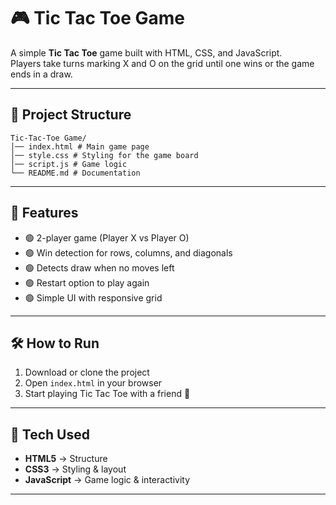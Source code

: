 # 🎮 Tic Tac Toe Game  

A simple **Tic Tac Toe** game built with HTML, CSS, and JavaScript.  
Players take turns marking X and O on the grid until one wins or the game ends in a draw.  

---

## 📂 Project Structure  

```
Tic-Tac-Toe Game/
│── index.html # Main game page
│── style.css # Styling for the game board
│── script.js # Game logic
└── README.md # Documentation

```

---

## 🚀 Features  
- 🟢 2-player game (Player X vs Player O)  
- 🟢 Win detection for rows, columns, and diagonals  
- 🟢 Detects draw when no moves left  
- 🟢 Restart option to play again  
- 🟢 Simple UI with responsive grid  

---

## 🛠️ How to Run  
1. Download or clone the project  
2. Open `index.html` in your browser  
3. Start playing Tic Tac Toe with a friend 🎉  

---

## 🔧 Tech Used  
- **HTML5** → Structure  
- **CSS3** → Styling & layout  
- **JavaScript** → Game logic & interactivity  

---

